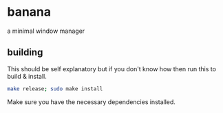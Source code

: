 # banana

a minimal window manager

## building

This should be self explanatory but if you don't know how then run this to build & install.

```bash
make release; sudo make install
```

Make sure you have the necessary dependencies installed.